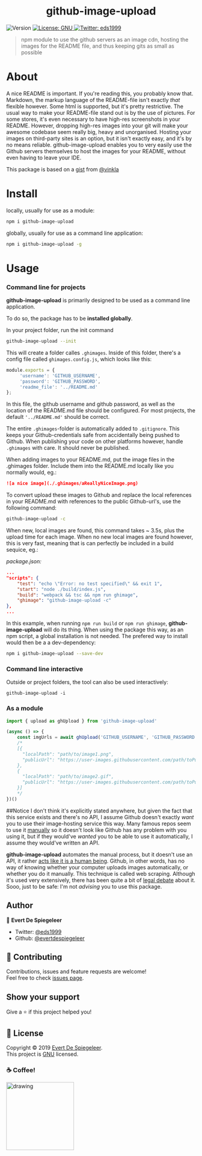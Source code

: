 <h1 align="center">github-image-upload</h1>
<p>
  <img alt="Version" src="https://img.shields.io/npm/v/github-image-upload.svg">
  <a href="https://www.gnu.org/licenses/gpl-3.0.nl.html">
    <img alt="License: GNU" src="https://img.shields.io/badge/License-GNU-yellow.svg" target="_blank" />
  </a>
  <a href="https://twitter.com/eds1999">
    <img alt="Twitter: eds1999" src="https://img.shields.io/twitter/follow/eds1999.svg?style=social" target="_blank" />
  </a>
</p>

> npm module to use the github servers as an image cdn, hosting the images for the README file, and thus keeping gits as small as possible

# About
A nice README is important. If you're reading this, you probably know that. Markdown, the markup language of the README-file isn't exactly *that* flexible however. Some html is supported, but it's pretty restrictive. The usual way to make your README-file stand out is by the use of pictures. For some stores, it's even necessary to have high-res screenshots in your README. However, dropping high-res images into your git will make your awesome codebase seem really big, heavy and unorganised. Hosting your images on third-party sites is an option, but it isn't exactly easy, and it's by no means reliable. github-image-upload enables you to very easily use the Github servers themselves to host the images for your README, without even having to leave your IDE.

This package is based on a [gist](https://gist.github.com/vinkla/dca76249ba6b73c5dd66a4e986df4c8d) from [@vinkla](https://github.com/vinkla)

# Install

locally, usually for use as a module:
```sh
npm i github-image-upload
```

globally, usually for use as a command line application:
```sh
npm i github-image-upload -g
```
# Usage

### Command line for projects

**github-image-upload** is primarily designed to be used as a command line application.

To do so, the package has to be **installed globally**.

In your project folder, run the init command
```sh
github-image-upload --init
```

This will create a folder calles ```.ghimages```.
Inside of this folder, there's a config file called ```ghimages.config.js```, which looks like this:

```javascript
module.exports = {
     'username': 'GITHUB_USERNAME',
     'password': 'GITHUB_PASSWORD',
     'readme_file': '../README.md'
};
```

In this file, the github username and github password, as well as the location of the README.md file should be configured. 
For most projects, the default ```'../README.md'``` should be correct.

The entire ```.ghimages```-folder is automatically added to ```.gitignore```. This keeps your Github-credentials safe from accidentally being pushed to Github. When publishing your code on other platforms however, handle ```.ghimages``` with care. It should never be published.

When adding images to your README.md, put the image files in the .ghimages folder. Include them into the README.md locally like you normally would, eg.:

```markdown
![a nice image](./.ghimages/aReallyNiceImage.png)
```

To convert upload these images to Github and replace the local references in your README.md with references to the public Github-url's, use the following command:

```sh
github-image-upload -c
```

When new, local images are found, this command takes ~ 3.5s, plus the upload time for each image. When no new local images are found however, this is very fast, meaning that is can perfectly be included in a build sequice, eg.:

*package.json:*
```json
...
"scripts": {
    "test": "echo \"Error: no test specified\" && exit 1",
    "start": "node ./build/index.js",
    "build": "webpack && tsc && npm run ghimage",
    "ghimage": "github-image-upload -c"
},
...
```

In this example, when running ```npm run build``` or ```npm run ghimage```, **github-image-upload** will do its thing. When using the package this way, as an npm script, a global installation is not needed. The prefered way to install would then be a a dev-dependency:

```sh
npm i github-image-upload --save-dev
```

### Command line interactive

Outside or project folders, the tool can also be used interactively:

```
github-image-upload -i
```

### As a module

```js
import { upload as ghUpload } from 'github-image-upload'

(async () => {
    const imgUrls = await ghUpload('GITHUB_USERNAME', 'GITHUB_PASSWORD', ['path/to/image1.png', 'path/to/image2.gif'])
    /*
    [{
      "localPath": "path/to/image1.png",
      "publicUrl": "https://user-images.githubusercontent.com/path/toPublicImage1.png"
    }, 
    {
      "localPath": "path/to/image2.gif",
      "publicUrl": "https://user-images.githubusercontent.com/path/toPublicImage2.gif"
    }]
    */
})()
```

##Notice
I don't think it's explicitly stated anywhere, but given the fact that this service exists and there's no API, I assume Github doesn't exactly *want* you to use their image-hosting service this way. Many famous repos seem to use it [manually](https://gist.github.com/vinkla/dca76249ba6b73c5dd66a4e986df4c8d) so it doesn't look like Github has any problem with you using it, but if they would've *wanted* you to be able to use it automatically, I assume they would've written an API. 

**github-image-upload** automates the manual process, but it doesn't use an API, it rather [acts like it is a human being](https://github.com/GoogleChrome/puppeteer). Github, in other words, has no way of knowing whether your computer uploads images automatically, or whether you do it manually. This technique is called web scraping. Although it's used very extensively, there has been quite a bit of [legal debate](https://en.wikipedia.org/wiki/Web_scraping#Legal_issues) about it. Sooo, just to be safe: I'm not _advising_ you to use this package.

## Author

👤 **Evert De Spiegeleer**

* Twitter: [@eds1999](https://twitter.com/eds1999)
* Github: [@evertdespiegeleer](https://github.com/evertdespiegeleer)

## 🤝 Contributing

Contributions, issues and feature requests are welcome!<br />Feel free to check [issues page](https://github.com/evertdespiegeleer/github-image-upload/issues).

## Show your support

Give a ⭐️ if this project helped you!

## 📝 License

Copyright © 2019 [Evert De Spiegeleer](https://github.com/evertdespiegeleer).<br />
This project is [GNU](https://www.gnu.org/licenses/gpl-3.0.nl.html) licensed.

### :coffee: Coffee!
[<img src="https://user-images.githubusercontent.com/1685680/61808727-4925de00-ae3c-11e9-9d60-66bef358fd8e.png" alt="drawing" width="180"/>](https://www.buymeacoffee.com/evertds "Buy me a coffee")